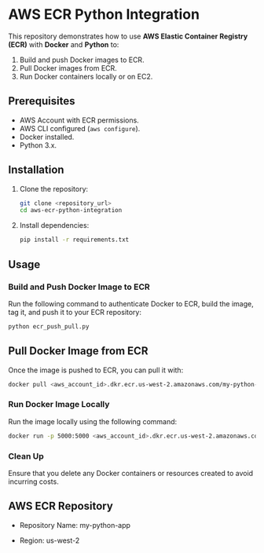 # AWS ECR Python Integration

This repository demonstrates how to use **AWS Elastic Container Registry (ECR)** with **Docker** and **Python** to:

1. Build and push Docker images to ECR.
2. Pull Docker images from ECR.
3. Run Docker containers locally or on EC2.

## Prerequisites

- AWS Account with ECR permissions.
- AWS CLI configured (`aws configure`).
- Docker installed.
- Python 3.x.

## Installation

1. Clone the repository:

    ```bash
    git clone <repository_url>
    cd aws-ecr-python-integration
    ```

2. Install dependencies:

    ```bash
    pip install -r requirements.txt
    ```

## Usage

### Build and Push Docker Image to ECR

Run the following command to authenticate Docker to ECR, build the image, tag it, and push it to your ECR repository:

```bash
python ecr_push_pull.py
```

## Pull Docker Image from ECR
Once the image is pushed to ECR, you can pull it with:

```bash
docker pull <aws_account_id>.dkr.ecr.us-west-2.amazonaws.com/my-python-app:latest
```

### Run Docker Image Locally
Run the image locally using the following command:

```bash
docker run -p 5000:5000 <aws_account_id>.dkr.ecr.us-west-2.amazonaws.com/my-python-app:latest
```

### Clean Up
Ensure that you delete any Docker containers or resources created to avoid incurring costs.

## AWS ECR Repository
- Repository Name: my-python-app

- Region: us-west-2